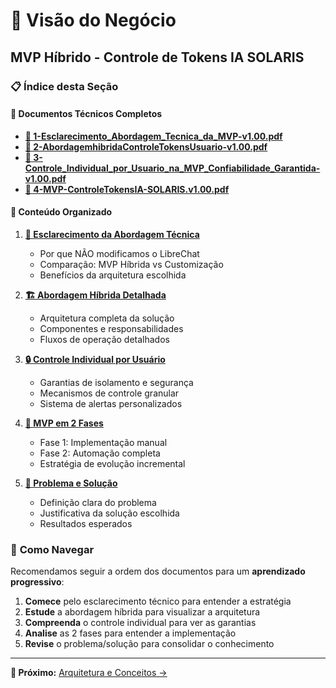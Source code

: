 # 🎯 Visão do Negócio
## MVP Híbrido - Controle de Tokens IA SOLARIS

### 📋 **Índice desta Seção**

#### 📄 **Documentos Técnicos Completos**
- **[📄 1-Esclarecimento_Abordagem_Tecnica_da_MVP-v1.00.pdf](https://github.com/Solaris-Empresa/mvp-hibrido-docs/blob/main/docs/assets/pdfs/1-Esclarecimento_Abordagem_Tecnica_da_MVP-v1.00.pdf)**
- **[📄 2-AbordagemhibridaControleTokensUsuario-v1.00.pdf](https://github.com/Solaris-Empresa/mvp-hibrido-docs/blob/main/docs/assets/pdfs/docs/assets/pdfs/docs/assets/pdfs/2-AbordagemhibridaControleTokensUsuario-v1.00.pdf)**
- **[📄 3-Controle_Individual_por_Usuario_na_MVP_Confiabilidade_Garantida-v1.00.pdf](https://github.com/Solaris-Empresa/mvp-hibrido-docs/blob/main/docs/assets/pdfs/docs/assets/pdfs/docs/assets/pdfs/3-Controle_Individual_por_Usuario_na_MVP_Confiabilidade_Garantida-v1.00.pdf)**
- **[📄 4-MVP-ControleTokensIA-SOLARIS.v1.00.pdf](https://github.com/Solaris-Empresa/mvp-hibrido-docs/blob/main/docs/assets/pdfs/docs/assets/pdfs/docs/assets/pdfs/4-MVP-ControleTokensIA-SOLARIS.v1.00.pdf)**

#### 📖 **Conteúdo Organizado**

1. **[🎯 Esclarecimento da Abordagem Técnica](esclarecimento-tecnico.md)**
   - Por que NÃO modificamos o LibreChat
   - Comparação: MVP Híbrida vs Customização
   - Benefícios da arquitetura escolhida

2. **[🏗️ Abordagem Híbrida Detalhada](abordagem-hibrida.md)**
   - Arquitetura completa da solução
   - Componentes e responsabilidades
   - Fluxos de operação detalhados

3. **[🔒 Controle Individual por Usuário](controle-individual.md)**
   - Garantias de isolamento e segurança
   - Mecanismos de controle granular
   - Sistema de alertas personalizados

4. **[🚀 MVP em 2 Fases](mvp-duas-fases.md)**
   - Fase 1: Implementação manual
   - Fase 2: Automação completa
   - Estratégia de evolução incremental

5. **[🎯 Problema e Solução](problema-solucao.md)**
   - Definição clara do problema
   - Justificativa da solução escolhida
   - Resultados esperados

### 🎯 **Como Navegar**

Recomendamos seguir a ordem dos documentos para um **aprendizado progressivo**:

1. **Comece** pelo esclarecimento técnico para entender a estratégia
2. **Estude** a abordagem híbrida para visualizar a arquitetura
3. **Compreenda** o controle individual para ver as garantias
4. **Analise** as 2 fases para entender a implementação
5. **Revise** o problema/solução para consolidar o conhecimento



---

**📖 Próximo:** [Arquitetura e Conceitos →](../02-arquitetura/)

